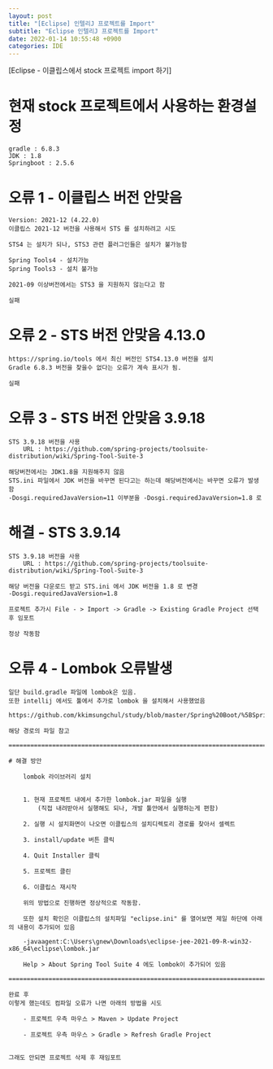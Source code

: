 ```yaml
---
layout: post
title: "[Eclipse] 인텔리J 프로젝트를 Import"
subtitle: "Eclipse 인텔리J 프로젝트를 Import"
date: 2022-01-14 10:55:48 +0900
categories: IDE
---
```

[Eclipse - 이클립스에서 stock 프로젝트 import 하기]



# 현재 stock 프로젝트에서 사용하는 환경설정
	gradle : 6.8.3
	JDK : 1.8
	Springboot : 2.5.6




# 오류 1 - 이클립스 버전 안맞음
	Version: 2021-12 (4.22.0)
	이클립스 2021-12 버전을 사용해서 STS 를 설치하려고 시도
	
	STS4 는 설치가 되나, STS3 관련 플러그인들은 설치가 불가능함
	
	Spring Tools4 - 설치가능
	Spring Tools3 - 설치 불가능
	
	2021-09 이상버전에서는 STS3 을 지원하지 않는다고 함
	
	실패

# 오류 2 - STS 버전 안맞음 4.13.0
	https://spring.io/tools 에서 최신 버전인 STS4.13.0 버전을 설치
	Gradle 6.8.3 버전을 찾을수 없다는 오류가 계속 표시가 됨.
	
	실패
	
	
# 오류 3 - STS 버전 안맞음 3.9.18
	STS 3.9.18 버전을 사용
		URL : https://github.com/spring-projects/toolsuite-distribution/wiki/Spring-Tool-Suite-3
	
	해당버전에서는 JDK1.8을 지원해주지 않음
	STS.ini 파일에서 JDK 버전을 바꾸면 된다고는 하는데 해당버전에서는 바꾸면 오류가 발생함
	-Dosgi.requiredJavaVersion=11 이부분을 -Dosgi.requiredJavaVersion=1.8 로 
	

# 해결 - STS 3.9.14 
	STS 3.9.18 버전을 사용
		URL : https://github.com/spring-projects/toolsuite-distribution/wiki/Spring-Tool-Suite-3	
	
	해당 버전을 다운로드 받고 STS.ini 에서 JDK 버전을 1.8 로 변경
	-Dosgi.requiredJavaVersion=1.8
	
	프로젝트 추가시 File - > Import -> Gradle -> Existing Gradle Project 선택 후 임포트
	
	정상 작동함


# 오류 4 - Lombok 오류발생
	일단 build.gradle 파일에 lombok은 있음.
	또한 intellij 에서도 툴에서 추가로 lombok 을 설치해서 사용했었음
	
	https://github.com/kkimsungchul/study/blob/master/Spring%20Boot/%5BSpring%20Boot%5D%20lombok%20%EC%98%A4%EB%A5%98(%EC%9D%B4%ED%81%B4%EB%A6%BD%EC%8A%A4).txt 
	
	해당 경로의 파일 참고
	
	==================================================================================================================================================
	
	# 해결 방안

		lombok 라이브러리 설치
		

		1. 현재 프로젝트 내에서 추가한 lombok.jar 파일을 실행
			(직접 내려받아서 실행해도 되나, 개발 툴안에서 실행하는게 편함)

		2. 실행 시 설치화면이 나오면 이클립스의 설치디렉토리 경로를 찾아서 셀렉트

		3. install/update 버튼 클릭

		4. Quit Installer 클릭

		5. 프로젝트 클린

		6. 이클립스 재시작 

		위의 방법으로 진행하면 정상적으로 작동함.

		또한 설치 확인은 이클립스의 설치파일 "eclipse.ini" 를 열어보면 제일 하단에 아래의 내용이 추가되어 있음

		-javaagent:C:\Users\gnew\Downloads\eclipse-jee-2021-09-R-win32-x86_64\eclipse\lombok.jar	
	
		Help > About Spring Tool Suite 4 에도 lombok이 추가되어 있음

	==================================================================================================================================================
	
	완료 후 
	이렇게 했는데도 컴파일 오류가 나면 아래의 방법을 시도

		- 프로젝트 우측 마우스 > Maven > Update Project

		- 프로젝트 우측 마우스 > Gradle > Refresh Gradle Project


	그래도 안되면 프로젝트 삭제 후 재임포트

